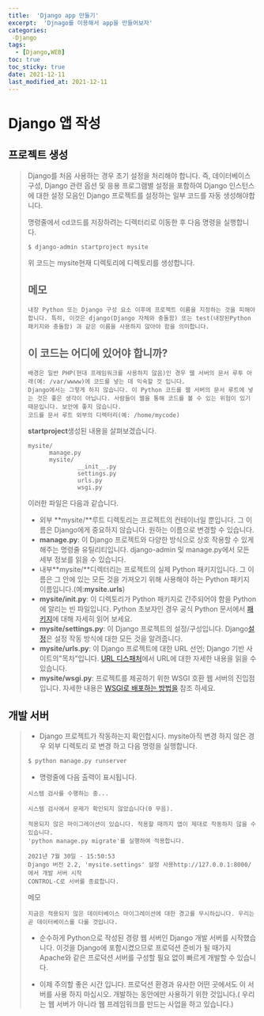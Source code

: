 ```yaml
---
title:  'Django app 만들기'
excerpt:  'Djnago를 이용해서 app을 만들어보자'
categories: 
 -Django
tags:
  - [Django,WEB]
toc: true
toc_sticky: true
date: 2021-12-11
last_modified_at: 2021-12-11
---
```



# Django 앱 작성

## 프로젝트 생성

> Django를 처음 사용하는 경우 초기 설정을 처리해야 합니다. 즉, 데이터베이스 구성, Django 관련 옵션 및 응용 프로그램별 설정을 포함하여 Django 인스턴스에 대한 설정 모음인 Django 프로젝트를 설정하는 일부 코드를 자동 생성해야합니다.
>
> 명령줄에서 cd코드를 저장하려는 디렉터리로 이동한 후 다음 명령을 실행합니다.
>
> ~~~django
> $ django-admin startproject mysite
> ~~~
>
> 위 코드는 mysite현재 디렉토리에 디렉토리를 생성합니다.
>
> ## 메모
>
> ~~~
> 내장 Python 또는 Django 구성 요소 이후에 프로젝트 이름을 지정하는 것을 피해야합니다. 특히, 이것은 django(Django 자체와 충돌함) 또는 test(내장된Python 패키지와 충돌함) 과 같은 이름을 사용하지 않아야 함을 의미합니다.
> ~~~
>
> ## 이 코드는 어디에 있어야 합니까?
>
> ~~~
> 배경은 일반 PHP(현대 프레임워크를 사용하지 않음)인 경우 웹 서버의 문서 루투 아래(예: /var/wwww)에 코드를 넣는 데 익숙할 것 입니다.
> Django에서는 그렇게 하지 않습니다. 이 Python 코드를 웹 서버의 문서 루트에 넣는 것은 좋은 생각이 아닙니다. 사람들이 웹을 통해 코드를 볼 수 있는 위험이 있기 때문입니다. 보안에 좋지 않습니다.
> 코드를 문서 루트 외부의 디렉터리(예: /home/mycode)
> ~~~
>
> **startproject**생성된 내용을 살펴보겠습니다.
>
> ~~~
> mysite/
> 		manage.py
> 		mysite/
> 				__init__.py
> 				settings.py
> 				urls.py
> 				wsgi.py
> ~~~
>
> 이러한 파일은 다음과 같습니다.
>
> - 외부 **mysite/**루트 디렉토리는 프로젝트의 컨테이너일 뿐입니다. 그 이름은 Django에게 중요하지 않습니다. 원하는 이름으로 변경할 수 있습니다.
> - **manage.py**: 이 Django 프로젝트와 다양한 방식으로 상호 작용할 수 있게 해주는 명령줄 유틸리티입니다. django-admin 및 manage.py에서 모든 세부 정보를 읽을 수 있습니다.
> - 내부**mysite/**디렉터리는 프로젝트의 실제 Python 패키지입니다. 그 이름은 그 안에 있는 모든 것을 가져오기 위해 사용해야 하는 Python 패키지 이름입니다.(예:**mysite.urls**)
> - **mysite/__init__.py**: 이 디렉토리가 Python 패키지로 간주되어야 함을 Python에 알리는 빈 파일입니다. Python 초보자인 경우 공식 Python 문서에서 [패키지](https://docs.python.org/3/tutorial/modules.html#tut-packages)에 대해 자세히 읽어 보세요.
> - **mysite/settings.py**: 이 Django 프로젝트의 설정/구성입니다. Django[설정](https://docs.djangoproject.com/en/2.2/topics/settings/)은 설정 작동 방식에 대한 모든 것을 알려줍니다.
> - **mysite/urls.py**: 이 Django 프로젝트에 대한 URL 선언; Django 기반 사이트의"목차"입니다. [URL 디스패처](https://docs.djangoproject.com/en/2.2/topics/http/urls/)에서 URL에 대한 자세한 내용을 읽을 수 있습니다.
> - **mysite/wsgi.py**: 프로젝트를 제공하기 위한 WSGI 호환 웹 서버의 진입점입니다. 자세한 내용은 [WSGI로 배포하는 방법을](https://docs.djangoproject.com/en/2.2/howto/deployment/wsgi/) 참조 하세요.

## 개발 서버

> - Django 프로젝트가 작동하는지 확인합시다. mysite아직 변경 하지 않은 경우 외부 디렉토리 로 변경 하고 다음 명령을 실행합니다.
>
> ~~~python
> $ python manage.py runserver
> ~~~
>
> - 명령줄에 다음 출력이 표시됩니다.
>
> ~~~
> 시스템 검사를 수행하는 중...
> 
> 시스템 검사에서 문제가 확인되지 않았습니다(0 무음).
> 
> 적용되지 않은 마이그레이션이 있습니다. 적용할 때까지 앱이 제대로 작동하지 않을 수 있습니다.
> 'python manage.py migrate'를 실행하여 적용합니다.
> 
> 2021년 7월 30일 - 15:50:53
> Django 버전 2.2, 'mysite.settings' 설정 사용http://127.0.0.1:8000/ 
> 에서 개발 서버 시작
> CONTROL-C로 서버를 종료합니다.
> ~~~
>
> 메모
>
> ~~~
> 지금은 적용되지 않은 데이터베이스 마이그레이션에 대한 경고를 무시하십니다. 우리는 곧 데이터베이스를 다룰 것입니다.
> ~~~
>
> - 순수하게 Python으로 작성된 경량 웹 서버인 Django 개발 서버를 시작했습니다. 이것을 Django에 포함시켰으므로 프로덕션 준비가 될 때가지 Apache와 같은 프로덕션 서버를 구성할 필요 없이 빠르게 개발할 수 있습니다.
>
> - 이제 주의할 좋은 시간 입니다. 프로덕션 환경과 유사한 어떤 곳에서도 이 서버를 사용 하지 마십시오. 개발하는 동안에만 사용하기 위한 것입니다.( 우리는 웹 서버가 아니라 웹 프레임워크를 만드는 사업을 하고 있습니다.)
>
> 
